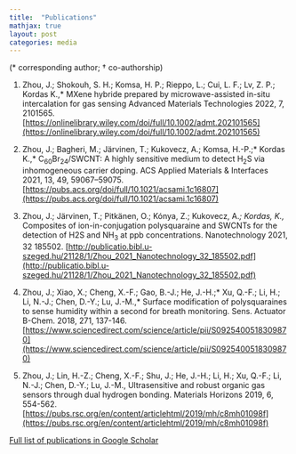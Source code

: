 ```yaml
---
title:  "Publications"
mathjax: true
layout: post
categories: media
---
```


(* corresponding author;      † co-authorship)

1) Zhou, J.; Shokouh, S. H.; Komsa, H. P.; Rieppo, L.; Cui, L. F.; Lv, Z. P.; Kordas K.,* MXene hybride prepared by microwave-assisted in-situ intercalation for gas sensing Advanced Materials Technologies 2022, 7, 2101565.[https://onlinelibrary.wiley.com/doi/full/10.1002/admt.202101565](https://onlinelibrary.wiley.com/doi/full/10.1002/admt.202101565)
2) Zhou, J.; Bagheri, M.; Järvinen, T.; Kukovecz, A.; Komsa, H.-P.;* Kordas K.,* C<sub>60</sub>Br<sub>24</sub>/SWCNT: A highly sensitive medium to detect H<sub>2</sub>S via inhomogeneous carrier doping. ACS Applied Materials & Interfaces 2021, 13, 49, 59067–59075.[https://pubs.acs.org/doi/full/10.1021/acsami.1c16807](https://pubs.acs.org/doi/full/10.1021/acsami.1c16807)

3) Zhou, J.; Järvinen, T.; Pitkänen, O.; Kónya, Z.; Kukovecz, A.*; Kordas, K.,* Composites of ion-in-conjugation polysquaraine and SWCNTs for the detection of H2S and NH<sub>3</sub> at ppb concentrations. Nanotechnology 2021, 32 185502. [http://publicatio.bibl.u-szeged.hu/21128/1/Zhou_2021_Nanotechnology_32_185502.pdf](http://publicatio.bibl.u-szeged.hu/21128/1/Zhou_2021_Nanotechnology_32_185502.pdf)
4) Zhou, J.; Xiao, X.; Cheng, X.-F.; Gao, B.-J.; He, J.-H.;* Xu, Q.-F.; Li, H.; Li, N.-J.; Chen, D.-Y.; Lu, J.-M.,* Surface modification of polysquaraines to sense humidity within a second for breath monitoring. Sens. Actuator B-Chem. 2018, 271, 137-146. [https://www.sciencedirect.com/science/article/pii/S0925400518309870](https://www.sciencedirect.com/science/article/pii/S0925400518309870)
5) Zhou, J.; Lin, H.-Z.; Cheng, X.-F.; Shu, J.; He, J.-H.; Li, H.; Xu, Q.-F.; Li, N.-J.; Chen, D.-Y.; Lu, J.-M., Ultrasensitive and robust organic gas sensors through dual hydrogen bonding. Materials Horizons 2019, 6, 554-562. [https://pubs.rsc.org/en/content/articlehtml/2019/mh/c8mh01098f](https://pubs.rsc.org/en/content/articlehtml/2019/mh/c8mh01098f)


[Full list of publications in Google Scholar](https://scholar.google.com/citations?user=BKqQO7gAAAAJ&hl=zh-CN)
